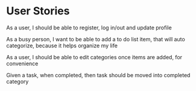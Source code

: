 # User Stories

As a user,
I should be able to register, log in/out and update profile

As a busy person,
I want to be able to add a to do list item, that will auto categorize,
because it helps organize my life

As a user,
I should be able to edit categories once items are added,
for convenience

Given a task,
when completed,
then task should be moved into completed category
